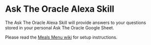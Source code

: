 # Ask The Oracle Alexa Skill

The Ask The Oracle Alexa Skill will provide answers to your questions stored in your personal Ask The Oracle Google Sheet.

Please read the [Meals Menu wiki](https://github.com/dkrahmer/AskTheOracleAlexaSkill/wiki) for setup instructions.
